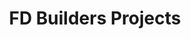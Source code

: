 ---
title: "FD Builders Projects"
meta_title: "Projects"
description: "FD Construction projects"
image: "/images/planning-projects.jpg"
draft: false

gallery:
  enable: true
  dir: "images/gallery"

# Testimonials
features:
  - title: "FD Builders: Your Vision, Our Craftsmanship"
    image: "/images/service-1.png"
    content: "We collaborate closely with you to understand your needs and deliver exceptional results on every project"
    bulletpoints:
      - "**Ensuring Seamless Deliveries:**  From widening a doorway to installing a custom-built door, we handle the small details that make a big difference, like ensuring your new couch fits perfectly through the entryway.  Your Vision, Our Craftsmanship makes moving day stress-free."
---